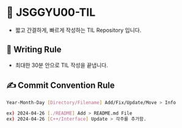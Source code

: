 <!--------------------------------------------------------->
<!-----------------------Title----------------------------->
<!--------------------------------------------------------->

# 📑 JSGGYU00-TIL

- 짧고 간결하게, 빠르게 작성하는 TIL Repository 입니다.

<!--------------------------------------------------------->
<!------------------------Rules---------------------------->
<!--------------------------------------------------------->

## 📝 Writing Rule

- 최대한 30분 안으로 TIL 작성을 끝냅니다.

## :writing_hand: Commit Convention Rule

```bash
Year-Month-Day [Directory/Filename] Add/Fix/Update/Move > Info

ex) 2024-04-26 [./README] Add > README.md File
ex) 2024-04-26 [C++/Interface] Update > 각주를 추가함.
```
